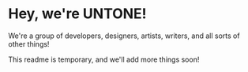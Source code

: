 # Hey, we're UNTONE!
We're a group of developers, designers, artists, writers, and all sorts of other things!

This readme is temporary, and we'll add more things soon!
